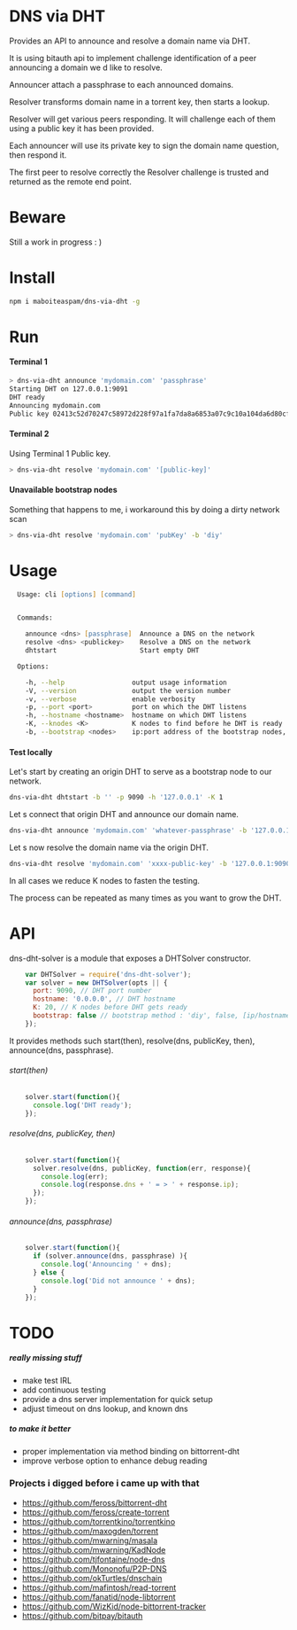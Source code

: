 # DNS via DHT

Provides an API to announce and resolve a domain name via DHT.

It is using bitauth api to implement challenge identification of a peer announcing a domain we d like to resolve.

Announcer attach a passphrase to each announced domains.

Resolver transforms domain name in a torrent key, then starts a lookup.

Resolver will get various peers responding. It will challenge each of them using a public key it has been provided.

Each announcer will use its private key to sign the domain name question, then respond it.

The first peer to resolve correctly the Resolver challenge is trusted and returned as the remote end point.

# Beware

Still a work in progress : )

# Install

```zsh
npm i maboiteaspam/dns-via-dht -g
```

# Run

#### Terminal 1
```zsh
> dns-via-dht announce 'mydomain.com' 'passphrase'
Starting DHT on 127.0.0.1:9091
DHT ready
Announcing mydomain.com
Public key 02413c52d70247c58972d228f97a1fa7da8a6853a07c9c10a104da6d80cf7364c8
```

#### Terminal 2

Using Terminal 1 Public key.

```zsh
> dns-via-dht resolve 'mydomain.com' '[public-key]'
```

#### Unavailable bootstrap nodes

Something that happens to me, i workaround this by doing a dirty network scan

```zsh
> dns-via-dht resolve 'mydomain.com' 'pubKey' -b 'diy'
```


# Usage

```zsh
  Usage: cli [options] [command]


  Commands:

    announce <dns> [passphrase]  Announce a DNS on the network
    resolve <dns> <publickey>    Resolve a DNS on the network
    dhtstart                     Start empty DHT

  Options:

    -h, --help                 output usage information
    -V, --version              output the version number
    -v, --verbose              enable verbosity
    -p, --port <port>          port on which the DHT listens
    -h, --hostname <hostname>  hostname on which DHT listens
    -K, --knodes <K>           K nodes to find before he DHT is ready
    -b, --bootstrap <nodes>    ip:port address of the bootstrap nodes, or, 'diy' to scan the network for the BT DHT
```

#### Test locally

Let's start by creating an origin DHT to serve as a bootstrap node to our network.

```zsh
dns-via-dht dhtstart -b '' -p 9090 -h '127.0.0.1' -K 1
```

Let s connect that origin DHT and announce our domain name.

```zsh
dns-via-dht announce 'mydomain.com' 'whatever-passphrase' -b '127.0.0.1:9090' -p 9091 -h '127.0.0.1' -K 1
```

Let s now resolve the domain name via the origin DHT.

```zsh
dns-via-dht resolve 'mydomain.com' 'xxxx-public-key' -b '127.0.0.1:9090' -h '127.0.0.1' -p 9092 -K 1
```

In all cases we reduce K nodes to fasten the testing.

The process can be repeated as many times as you want to grow the DHT.

# API

dns-dht-solver is a module that exposes a DHTSolver constructor.

```js
    var DHTSolver = require('dns-dht-solver');
    var solver = new DHTSolver(opts || {
      port: 9090, // DHT port number
      hostname: '0.0.0.0', // DHT hostname
      K: 20, // K nodes before DHT gets ready
      bootstrap: false // bootstrap method : 'diy', false, [ip/hostname,...]
    });
```

It provides methods such start(then), resolve(dns, publicKey, then), announce(dns, passphrase).

###### start(then)

```js
    solver.start(function(){
      console.log('DHT ready');
    });
```

###### resolve(dns, publicKey, then)

```js
    solver.start(function(){
      solver.resolve(dns, publicKey, function(err, response){
        console.log(err);
        console.log(response.dns + ' = > ' + response.ip);
      });
    });
```

###### announce(dns, passphrase)

```js
    solver.start(function(){
      if (solver.announce(dns, passphrase) ){
        console.log('Announcing ' + dns);
      } else {
        console.log('Did not announce ' + dns);
      }
    });
```



# TODO

##### really missing stuff
- make test IRL
- add continuous testing
- provide a dns server implementation for quick setup
- adjust timeout on dns lookup, and known dns


##### to make it better
- proper implementation via method binding on bittorrent-dht
- improve verbose option to enhance debug reading



### Projects i digged before i came up with that

- https://github.com/feross/bittorrent-dht
- https://github.com/feross/create-torrent
- https://github.com/torrentkino/torrentkino
- https://github.com/maxogden/torrent
- https://github.com/mwarning/masala
- https://github.com/mwarning/KadNode
- https://github.com/tjfontaine/node-dns
- https://github.com/Mononofu/P2P-DNS
- https://github.com/okTurtles/dnschain
- https://github.com/mafintosh/read-torrent
- https://github.com/fanatid/node-libtorrent
- https://github.com/WizKid/node-bittorrent-tracker
- https://github.com/bitpay/bitauth

